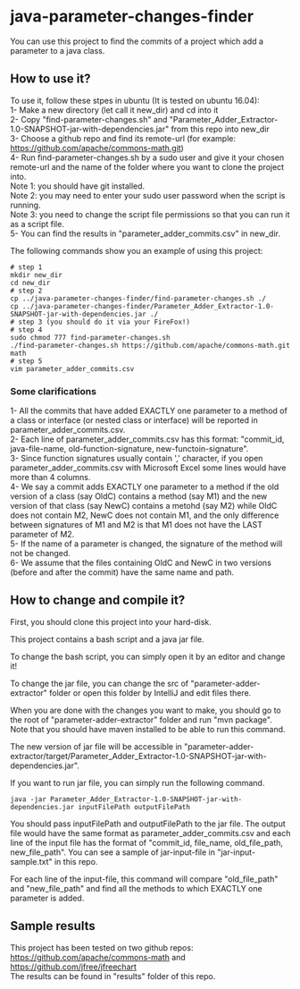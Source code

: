 # java-parameter-changes-finder
You can use this project to find the commits of a project which add a parameter to a java class.
## How to use it?
To use it, follow these stpes in ubuntu (It is tested on ubuntu 16.04):<br />
1- Make a new directory (let call it new_dir) and cd into it<br />
2- Copy "find-parameter-changes.sh" and "Parameter_Adder_Extractor-1.0-SNAPSHOT-jar-with-dependencies.jar" from this repo into new_dir<br />
3- Choose a github repo and find its remote-url (for example: https://github.com/apache/commons-math.git)<br />
4- Run find-parameter-changes.sh by a sudo user and give it your chosen remote-url and the name of the folder where you want to clone the project into.<br />
Note 1: you should have git installed.<br />
Note 2: you may need to enter your sudo user password when the script is running.<br />
Note 3: you need to change the script file permissions so that you can run it as a script file.<br />
5- You can find the results in "parameter_adder_commits.csv" in new_dir.<br />

The following commands show you an example of using this project:<br />
```
# step 1
mkdir new_dir
cd new_dir
# step 2
cp ../java-parameter-changes-finder/find-parameter-changes.sh ./
cp ../java-parameter-changes-finder/Parameter_Adder_Extractor-1.0-SNAPSHOT-jar-with-dependencies.jar ./
# step 3 (you should do it via your FireFox!)
# step 4
sudo chmod 777 find-parameter-changes.sh
./find-parameter-changes.sh https://github.com/apache/commons-math.git math
# step 5
vim parameter_adder_commits.csv
```
### Some clarifications
1- All the commits that have added EXACTLY one parameter to a method of a class or interface (or nested class or interface) will be reported in parameter_adder_commits.csv.<br />
2- Each line of parameter_adder_commits.csv has this format: "commit_id, java-file-name, old-function-signature, new-functoin-signature".<br />
3- Since function signatures usually contain ',' character, if you open parameter_adder_commits.csv with Microsoft Excel some lines would have more than 4 columns.<br />
4- We say a commit adds EXACTLY one parameter to a method if the old version of a class (say OldC) contains a method (say M1) and the new version of that class (say NewC) contains a metohd (say M2) while OldC does not contain M2, NewC does not contain M1, and the only difference between signatures of M1 and M2 is that M1 does not have the LAST parameter of M2.<br />
5- If the name of a parameter is changed, the signature of the method will not be changed.<br />
6- We assume that the files containing OldC and NewC in two versions (before and after the commit) have the same name and path.<br />
## How to change and compile it?
First, you should clone this project into your hard-disk.

This project contains a bash script and a java jar file.

To change the bash script, you can simply open it by an editor and change it!

To change the jar file, you can change the src of "parameter-adder-extractor" folder or open this folder by IntelliJ and edit files there.

When you are done with the changes you want to make, you should go to the root of "parameter-adder-extractor" folder and run "mvn package". Note that you should have maven installed to be able to run this command.

The new version of jar file will be accessible in "parameter-adder-extractor/target/Parameter_Adder_Extractor-1.0-SNAPSHOT-jar-with-dependencies.jar".

If you want to run jar file, you can simply run the following command.
```
java -jar Parameter_Adder_Extractor-1.0-SNAPSHOT-jar-with-dependencies.jar inputFilePath outputFilePath
```
You should pass inputFilePath and outputFilePath to the jar file. The output file would have the same format as parameter_adder_commits.csv and each line of the input file has the format of "commit_id, file_name, old_file_path, new_file_path". You can see a sample of jar-input-file in "jar-input-sample.txt" in this repo.

For each line of the input-file, this command will compare "old_file_path" and "new_file_path" and find all the methods to which EXACTLY one parameter is added. <br />
## Sample results
This project has been tested on two github repos:<br />
https://github.com/apache/commons-math and https://github.com/jfree/jfreechart<br />
The results can be found in "results" folder of this repo.